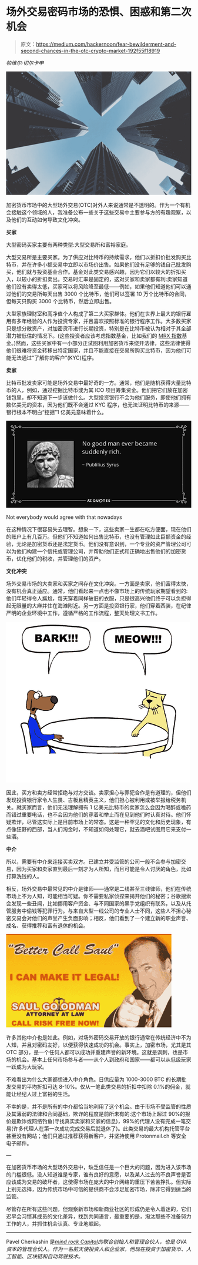 # 场外交易密码市场的恐惧、困惑和第二次机会

> 原文：<https://medium.com/hackernoon/fear-bewilderment-and-second-chances-in-the-otc-crypto-market-192f55f18919>

*帕维尔·切尔卡申*

![](img/3f4b1263de22dae4855d61d291da9115.png)

加密货币市场中的大型场外交易(OTC)对外人来说通常是不透明的。作为一个有机会接触这个领域的人，我准备公布一些关于这些交易中主要参与方的有趣观察，以及他们的互动如何导致文化冲突。

**买家**

大型密码买家主要有两种类型:大型交易所和富裕家庭。

大型交易所是主要买家。为了供应对比特币的持续需求，他们以折扣价批发购买比特币，并在许多小额交易中立即以市场价出售。如果他们没有足够的钱自己批发购买，他们就与投资基金合作。基金对此类交易感兴趣，因为它们以较大的折扣买入，以较小的折扣卖出。交易时汇率是固定的，这对买家和卖家都有利:卖家知道他们没有卖得太低，买家可以将风险降至最低——例如，如果他们知道他们可以通过他们的交易所每天出售 3000 个比特币，他们可以签署 10 万个比特币的合同，但每天只购买 3000 个比特币，然后立即出售。

大型家族理财室和高净值个人构成了第二大买家群体。他们在世界上最大的银行雇用有多年经验的人作为投资专家，并且喜欢按照标准的银行程序工作。大多数买家只是想分散资产，对加密货币进行长期投资，特别是在比特币被认为相对于其全部潜力被低估的情况下。(这些投资者应该考虑指数基金，比如我们的 [MRX 指数](http://www.mindrock.vc/white-paper.php)基金。)然而，这些买家中有一小部分正试图利用加密货币来绕开法律，这些法律使得他们很难将资金转移出特定国家，并且不能直接在交易所购买比特币，因为他们可能无法通过“了解你的客户”(KYC)程序。

**卖家**

比特币批发卖家可能是场外交易中最好奇的一方。通常，他们是随机获得大量比特币的人，例如，通过挖掘比特币或为其 ICO 项目筹集资金。他们把它们放在加密钱包里，却不知道下一步该做什么。大型投资银行不会为他们服务，即使他们拥有数亿美元的资本，因为他们既不会通过 KYC 程序，也无法证明比特币的来源——银行根本不明白“挖掘”1 亿美元意味着什么。

![](img/7d9512e41090e28fdb21eb09c4b83683.png)

Not everybody would agree with that nowadays

在这种情况下很容易失去理智。想象一下，这些卖家一生都在吃方便面，现在他们的账户上有几百万。但他们不知道如何出售比特币，也没有管理如此巨额资金的经验，无论是加密货币还是法定货币。他们没有意识到，一个专业的资产管理公司可以为他们构建一个信托或管理公司，并帮助他们正式和正确地出售他们的加密货币，优化他们的税收，并管理他们的资产。

**文化冲突**

场外交易市场的大卖家和买家之间存在文化冲突。一方面是卖家，他们富得太快，没有机会真正适应。通常，他们看起来一点也不像市场上的传统玩家期望看到的:他们年轻得令人尴尬，每天穿着同样破旧的衣服，只是很高兴他们终于可以负担得起无限量的大麻并住在海滩附近。另一方面是投资银行家，他们穿着西装，在纪律严明的企业环境中工作，遵循严格的工作流程，整天处理文书工作。

![](img/e41d2abe60bfb733ed64fe23d4fe7016.png)

因此，买方和卖方经常拒绝与对方交谈。卖家担心与罪犯合作是有道理的，但他们发现投资银行家令人生畏、古板且精英主义，他们担心被利用或被举报给税务机关。就买家而言，他们无法理解拥有 1 亿美元比特币的卖家怎么会因为喝醉或嗑药而错过重要电话，也不会因为他们的穿着和举止而在见到他们时认真对待。他们怀疑欺诈，尽管这实际上是目前市场上的常态。这是一种罕见的文化和历史现象，有点像狂野的西部，当人们淘金时，不知道如何处理它，就去酒吧试图用它来支付一些酒。

**中介**

所以，需要有中介来连接买卖双方。已建立并受监管的公司一般不会参与加密交易，因为买家和卖家直到最后一刻才为人所知，而且可能是令人讨厌的角色，比如打算洗钱的人。

相反，场外交易中最常见的中介是律师——通常是二线甚至三线律师，他们在传统市场上不为人知，可能相当可疑。你不需要私家侦探来揭开他们的秘密；谷歌搜索会发现一些丑闻，比如挪用客户资金、与不同国家的黑手党组织有联系，以及从托管服务中偷钱等犯罪行为。与来自大型一线公司的专业人士不同，这些人不担心秘密交易会对他们的声誉产生负面影响；相反，他们看到了一个建立新的职业声誉、成名、获得推荐和富有退休的机会。

![](img/d80b0a2810b684e0581151b98410daef.png)

许多其他中介也是如此。例如，对场外密码交易开放的银行通常在传统经济中不为人知，并且对密码友好，以便获得快速成功的机会。事实上，加密市场，尤其是其 OTC 部分，是一个任何人都可以成功并重建声誉的新环境。这就是讽刺，也是市场的机会。基本上任何市场参与者——从个人到政府和国家——都可以从低级玩家一跃成为大玩家。

不难看出为什么大家都想进入中介角色。日供应量为 1000-3000 BTC 的长期批发交易的平均折扣可达 8-10%。仅从一笔此类交易的折扣中扣除 0.1%的佣金，就能让经纪人过上富裕的生活。

不幸的是，并不是所有的中介都恰当地利用了这个机会。由于市场不受监管的性质及其薄弱的法律和合同基础，欺诈的程度是前所未有的:这个市场上超过 90%的报价是欺诈或网络钓鱼(寻找真实卖家和买家的信息)，99%的代理人没有完成一笔交易(许多代理人在第一次成功完成交易后就退休了)。此类交易的最大机构托管平台甚至没有网站；他们只通过推荐获得新客户，并坚持使用 Protonmail.ch 等安全电子邮件。

—

在加密货币市场的大型场外交易中，缺乏信任是一个巨大的问题，因为进入该市场的门槛很低。没人知道谁是专家，谁有良好的意愿，以及某人过去的不良声誉是否应该成为交易的破坏者，这使得市场在庞大的中介网络的重压下苦苦挣扎。但实际上别无选择，因为传统市场中可信的提供商不会涉足加密市场，除非它得到适当的监管。

尽管存在所有这些问题，但观察新市场和新商业社区的形成仍是令人着迷的，它们迟早会习惯其成员的文化差异，找到共同语言，最重要的是，淘汰那些不准备努力工作的人，并抓住机会认真、专业地崛起。

***

Pavel Cherkashin 是[*mind rock Capital*](http://mindrock.vc/)*的联合创始人和管理合伙人，也是 GVA 资本的管理合伙人。作为一名前天使投资人和企业家，他现在投资于加密货币、人工智能、区块链和自动驾驶技术。*